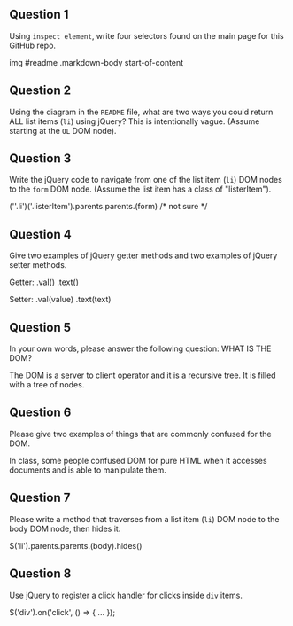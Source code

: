 ## Question 1

Using `inspect element`, write four selectors found on the main page for this
GitHub repo.

<!-- your answer starts here -->
img
#readme
.markdown-body
start-of-content
<!-- your answer ends here -->

## Question 2

Using the diagram in the `README` file, what are two ways you could return ALL
list items (`li`) using jQuery? This is intentionally vague. (Assume starting
at the `OL` DOM node).

<!-- your answer starts here -->

<!-- your answer ends here -->

## Question 3

Write the jQuery code to navigate from one of the list item (`li`) DOM nodes to
the `form` DOM node. (Assume the list item has a class of "listerItem").

<!-- your answer starts here -->
(''.li')('.listerItem').parents.parents.(form) /* not sure */
<!-- your answer ends here -->

## Question 4

Give two examples of jQuery getter methods and two examples of jQuery setter
methods.

<!-- your answer starts here -->
Getter:
.val()
.text()

Setter:
.val(value)
.text(text)

<!-- your answer ends here -->

## Question 5

In your own words, please answer the following question: WHAT IS THE DOM?

<!-- your answer starts here -->
The DOM is a server to client operator and it is a recursive tree.
It is filled with a tree of nodes.
<!-- your answer ends here -->

## Question 6

Please give two examples of things that are commonly confused for the DOM.

<!-- your answer starts here -->
In class, some people confused DOM for pure HTML when it accesses documents
and is able to manipulate them.
<!-- your answer ends here -->

## Question 7

Please write a method that traverses from a list item (`li`) DOM node to the
body DOM node, then hides it.

<!-- your answer starts here -->
$('li').parents.parents.(body).hides()
<!-- your answer ends here -->

## Question 8

Use jQuery to register a click handler for clicks inside `div` items.

<!-- your answer starts here -->
$('div').on('click', () => {
 ...
});
<!-- your answer ends here -->
